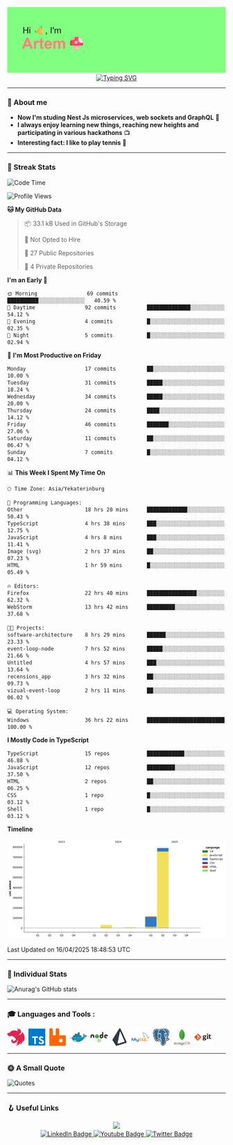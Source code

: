 <div id="header" align="center">
  <img src="https://github.com/CurlyBattery/CurlyBattery/blob/master/header.png?raw=true" alt="альтернативный текст">
  <a href="https://git.io/typing-svg"><img src="https://readme-typing-svg.demolab.com?font=Fira+Code&pause=1000&color=2BF777&width=435&lines=I've+been+doing+backend+programming+;on+Nest+JS+for+13+months+now" alt="Typing SVG" /></a>
</div>

---

### :otter: About me 
- __Now I'm studing Nest Js microservices, web sockets and GraphQL__ 🧩
- __I always enjoy learning new things, reaching new heights and participating in various hackathons__ 📺
- __Interesting fact: I like to play tennis__ 🏓

---

### :monorail: Streak Stats 

<!--START_SECTION:waka-->
![Code Time](http://img.shields.io/badge/Code%20Time-659%20hrs%2058%20mins-blue)

![Profile Views](http://img.shields.io/badge/Profile%20Views-0-blue)

**🐱 My GitHub Data** 

> 📦 33.1 kB Used in GitHub's Storage 
 > 
> 🚫 Not Opted to Hire
 > 
> 📜 27 Public Repositories 
 > 
> 🔑 4 Private Repositories 
 > 
**I'm an Early 🐤** 

```text
🌞 Morning                69 commits          ██████████░░░░░░░░░░░░░░░   40.59 % 
🌆 Daytime                92 commits          ██████████████░░░░░░░░░░░   54.12 % 
🌃 Evening                4 commits           █░░░░░░░░░░░░░░░░░░░░░░░░   02.35 % 
🌙 Night                  5 commits           █░░░░░░░░░░░░░░░░░░░░░░░░   02.94 % 
```
📅 **I'm Most Productive on Friday** 

```text
Monday                   17 commits          ██░░░░░░░░░░░░░░░░░░░░░░░   10.00 % 
Tuesday                  31 commits          █████░░░░░░░░░░░░░░░░░░░░   18.24 % 
Wednesday                34 commits          █████░░░░░░░░░░░░░░░░░░░░   20.00 % 
Thursday                 24 commits          ████░░░░░░░░░░░░░░░░░░░░░   14.12 % 
Friday                   46 commits          ███████░░░░░░░░░░░░░░░░░░   27.06 % 
Saturday                 11 commits          ██░░░░░░░░░░░░░░░░░░░░░░░   06.47 % 
Sunday                   7 commits           █░░░░░░░░░░░░░░░░░░░░░░░░   04.12 % 
```


📊 **This Week I Spent My Time On** 

```text
🕑︎ Time Zone: Asia/Yekaterinburg

💬 Programming Languages: 
Other                    18 hrs 20 mins      █████████████░░░░░░░░░░░░   50.43 % 
TypeScript               4 hrs 38 mins       ███░░░░░░░░░░░░░░░░░░░░░░   12.75 % 
JavaScript               4 hrs 8 mins        ███░░░░░░░░░░░░░░░░░░░░░░   11.41 % 
Image (svg)              2 hrs 37 mins       ██░░░░░░░░░░░░░░░░░░░░░░░   07.23 % 
HTML                     1 hr 59 mins        █░░░░░░░░░░░░░░░░░░░░░░░░   05.49 % 

🔥 Editors: 
Firefox                  22 hrs 40 mins      ████████████████░░░░░░░░░   62.32 % 
WebStorm                 13 hrs 42 mins      █████████░░░░░░░░░░░░░░░░   37.68 % 

🐱‍💻 Projects: 
software-architecture    8 hrs 29 mins       ██████░░░░░░░░░░░░░░░░░░░   23.33 % 
event-loop-node          7 hrs 52 mins       █████░░░░░░░░░░░░░░░░░░░░   21.66 % 
Untitled                 4 hrs 57 mins       ███░░░░░░░░░░░░░░░░░░░░░░   13.64 % 
recensions_app           3 hrs 32 mins       ██░░░░░░░░░░░░░░░░░░░░░░░   09.73 % 
vizual-event-loop        2 hrs 11 mins       ██░░░░░░░░░░░░░░░░░░░░░░░   06.02 % 

💻 Operating System: 
Windows                  36 hrs 22 mins      █████████████████████████   100.00 % 
```

**I Mostly Code in TypeScript** 

```text
TypeScript               15 repos            ████████████░░░░░░░░░░░░░   46.88 % 
JavaScript               12 repos            █████████░░░░░░░░░░░░░░░░   37.50 % 
HTML                     2 repos             ██░░░░░░░░░░░░░░░░░░░░░░░   06.25 % 
CSS                      1 repo              █░░░░░░░░░░░░░░░░░░░░░░░░   03.12 % 
Shell                    1 repo              █░░░░░░░░░░░░░░░░░░░░░░░░   03.12 % 
```



**Timeline**

![Lines of Code chart](https://raw.githubusercontent.com/CurlyBattery/CurlyBattery/master/assets/bar_graph.png)


 Last Updated on 16/04/2025 18:48:53 UTC
<!--END_SECTION:waka-->

---

### :slot_machine: Individual Stats 
![Anurag's GitHub stats](https://github-readme-stats.vercel.app/api?username=CurlyBattery&hide=contribs,prs&theme=dracula)

---

### :mortar_board: Languages and Tools :
<div>
  <img src="https://github.com/devicons/devicon/blob/master/icons/nestjs/nestjs-original.svg" title="Nest" alt="Nest" width="40" height="40"/>&nbsp;
  <img src="https://github.com/devicons/devicon/blob/master/icons/typescript/typescript-plain.svg" title="TypeScript" alt="TypeScript" width="40" height="40"/>&nbsp;
  <img src="https://github.com/devicons/devicon/blob/master/icons/rabbitmq/rabbitmq-original.svg" title="Rabbit" alt="RabbitMQ" width="40" height="40"/>&nbsp;
  <img src="https://github.com/devicons/devicon/blob/master/icons/docker/docker-original.svg" title="Docker" alt="Docker" width="40" height="40"/>&nbsp;
  <img src="https://github.com/devicons/devicon/blob/master/icons/nodejs/nodejs-original-wordmark.svg" title="NodeJS" alt="NodeJS" width="40" height="40"/>&nbsp;
  <img src="https://github.com/devicons/devicon/blob/master/icons/prisma/prisma-original.svg" title="Prisma"  alt="Prisma" width="40" height="40"/>&nbsp;
  <img src="https://github.com/devicons/devicon/blob/master/icons/mysql/mysql-original-wordmark.svg" title="MySQL"  alt="MySQL" width="40" height="40"/>&nbsp;
  <img src="https://github.com/devicons/devicon/blob/master/icons/postgresql/postgresql-original.svg" title="PostgreSQL"  alt="PostgreSQL" width="40" height="40"/>&nbsp;
  <img src="https://github.com/devicons/devicon/blob/master/icons/mongodb/mongodb-original-wordmark.svg" title="MongoDB" alt="MongoDB" width="40" height="40"/>&nbsp;
  <img src="https://github.com/devicons/devicon/blob/master/icons/git/git-original-wordmark.svg" title="Git" **alt="Git" width="40" height="40"/>
</div>

---

### :sun_with_face: A Small Quote
![Quotes](https://quotes-github-readme.vercel.app/api?type=horizontal&theme=dark)

---

### :hook: Useful Links 
<div align="center">
  <img src="https://media2.giphy.com/media/v1.Y2lkPTc5MGI3NjExdG1qb3M0MHpyZmczeDJoZzR4Z2lvcXBydDhpejNpb3Zoc2NoM2lnaCZlcD12MV9pbnRlcm5hbF9naWZfYnlfaWQmY3Q9Zw/FXynzLoP14IHsnfGmO/giphy.gif" height="300">
  
  <div id="badges">
  <a href="your-linkedin-URL">
    <img src="https://img.shields.io/badge/LinkedIn-blue?style=for-the-badge&logo=linkedin&logoColor=white" alt="LinkedIn Badge"/>
  </a>
  <a href="your-youtube-URL">
    <img src="https://img.shields.io/badge/YouTube-red?style=for-the-badge&logo=youtube&logoColor=white" alt="Youtube Badge"/>
  </a>
  <a href="your-twitter-URL">
    <img src="https://img.shields.io/badge/Twitter-blue?style=for-the-badge&logo=twitter&logoColor=white" alt="Twitter Badge"/>
  </a>
